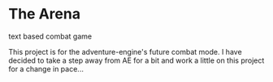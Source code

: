 # The Arena
text based combat game

This project is for the adventure-engine's future combat mode. I have decided to take a step away from AE for a bit and work a little on this project for a change in pace...
